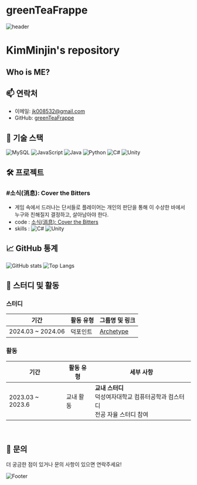 # greenTeaFrappe
![header](https://capsule-render.vercel.app/api?type=waving&color=fee774&fontColor=FFFFFF&height=300&section=header&text=Minjin's%20Hub😺&fontSize=50)

# KimMinjin's repository

## Who is ME?




## 📫 연락처

- 이메일: [jk008532@gmail.com](jk008532@gmail.com)
- GitHub: [greenTeaFrappe](https://github.com/greenTeaFrappe)

## 🔧 기술 스택

![MySQL](https://img.shields.io/badge/MySQL-4479A1?style=for-the-badge&logo=mysql&logoColor=white)
![JavaScript](https://img.shields.io/badge/JavaScript-F7DF1E?style=for-the-badge&logo=javascript&logoColor=black)
![Java](https://img.shields.io/badge/Java-007396?style=for-the-badge&logo=java&logoColor=white) 
![Python](https://img.shields.io/badge/Python-3776AB?style=for-the-badge&logo=python&logoColor=white)
![C#](https://img.shields.io/badge/C%23-239120?style=for-the-badge&logo=c-sharp&logoColor=white)
![Unity](https://img.shields.io/badge/Unity-000000?style=for-the-badge&logo=unity&logoColor=white)




## 🛠 프로젝트

### #소식(消息): Cover the Bitters
- 게임 속에서 드러나는 단서들로 플레이어는 개인의 판단을 통해 이 수상한 바에서 누구와 친해질지 결정하고, 살아남아야 한다.
- code : [소식(消息): Cover the Bitters](https://github.com/greenTeaFrappe/ToyProject)
- skills : ![C#](https://img.shields.io/badge/-C%23-333333?style=flat&logo=c-sharp) ![Unity](https://img.shields.io/badge/-Unity-333333?style=flat&logo=unity)



## 📈 GitHub 통계

![GitHub stats](https://github-readme-stats.vercel.app/api?username=greenTeaFrappe&show_icons=true&theme=radical)
![Top Langs](https://github-readme-stats.vercel.app/api/top-langs/?username=greenTeaFrappe&layout=compact&theme=radical)

## 🌱 스터디 및 활동


### 스터디
| 기간                | 활동 유형            | 그룹명 및 링크 |
|---------------------|----------------------|----------------|
| 2024.03 ~ 2024.06   | 덕포인트   | [Archetype](https://www.notion.so/Archetype-39e0f17c532e4629b7c42fc347874c35?pvs=21) |


### 활동

| 기간                  | 활동 유형            | 세부 사항 |
|-----------------------|-----------------------|-----------|
| 2023.03 ~ 2023.6     | 교내 활동             | **교내 스터디**<br>덕성여자대학교 컴퓨터공학과 컴스터디<br>전공 자율 스터디 참여 |


<br>

## 💬 문의

더 궁금한 점이 있거나 문의 사항이 있으면 연락주세요!

![Footer](https://capsule-render.vercel.app/api?type=waving&color=ff9945&height=200&section=footer)
